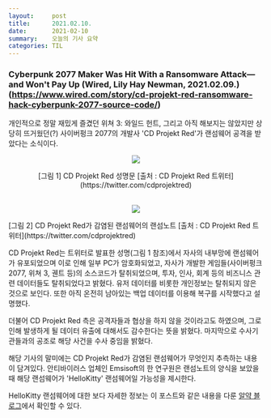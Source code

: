 ```yaml
---
layout:     post
title:      2021.02.10.
date:       2021-02-10
summary:	오늘의 기사 요약
categories: TIL
---
```


### Cyberpunk 2077 Maker Was Hit With a Ransomware Attack—and Won't Pay Up (Wired, Lily Hay Newman, 2021.02.09.)(https://www.wired.com/story/cd-projekt-red-ransomware-hack-cyberpunk-2077-source-code/)

개인적으로 정말 재밌게 즐겼던 위쳐 3: 와일드 헌트, 그리고 아직 해보지는 않았지만 상당히 뜨거웠던(?) 사이버펑크 2077의 개발사 'CD Projekt Red'가 랜섬웨어 공격을 받았다는 소식이다.

<p align="center"><img src="https://pbs.twimg.com/media/EtxNu-UXEAE06Mq?format=jpg&name=4096x4096"></p>
<center>[그림 1] CD Projekt Red 성명문 [출처 : CD Projekt Red 트위터](https://twitter.com/cdprojektred)</center><br>

<p align="center"><img src="https://pbs.twimg.com/media/EtxNwXZXUAE6tUX?format=jpg&name=4096x4096"></p>
[그림 2] CD Projekt Red가 감염된 랜섬웨어의 랜섬노트 [출처 : CD Projekt Red 트위터](https://twitter.com/cdprojektred)</center><br>

CD Projekt Red는 트위터로 발표한 성명(그림 1 참조)에서 자사의 내부망에 랜섬웨어가 유포되었으며 이로 인해 일부 PC가 암호화되었고, 자사가 개발한 게임들(사이버펑크 2077, 위쳐 3, 궨트 등)의 소스코드가 탈취되었으며, 투자, 인사, 회계 등의 비즈니스 관련 데이터들도 탈취되었다고 밝혔다. 유저 데이터를 비롯한 개인정보는 탈취되지 않은 것으로 보인다. 또한 아직 온전히 남아있는 백업 데이터를 이용해 복구를 시작했다고 설명했다.

더불어 CD Projekt Red 측은 공격자들과 협상을 하지 않을 것이라고도 하였으며, 그로 인해 발생하게 될 데이터 유출에 대해서도 감수한다는 뜻을 밝혔다. 마지막으로 수사기관들과의 공조로 해당 사건을 수사 중임을 밝혔다.

해당 기사의 말미에는 CD Projekt Red가 감염된 랜섬웨어가 무엇인지 추측하는 내용이 담겨있다. 안티바이러스 업체인 Emsisoft의 한 연구원은 랜섬노트의 양식을 보았을 때 해당 랜섬웨어가 'HelloKitty' 랜섬웨어일 가능성을 제시한다.

HelloKitty 랜섬웨어에 대한 보다 자세한 정보는 이 포스트와 같은 내용을 다룬 [알약 블로그](https://blog.alyac.co.kr/3577)에서 확인할 수 있다.